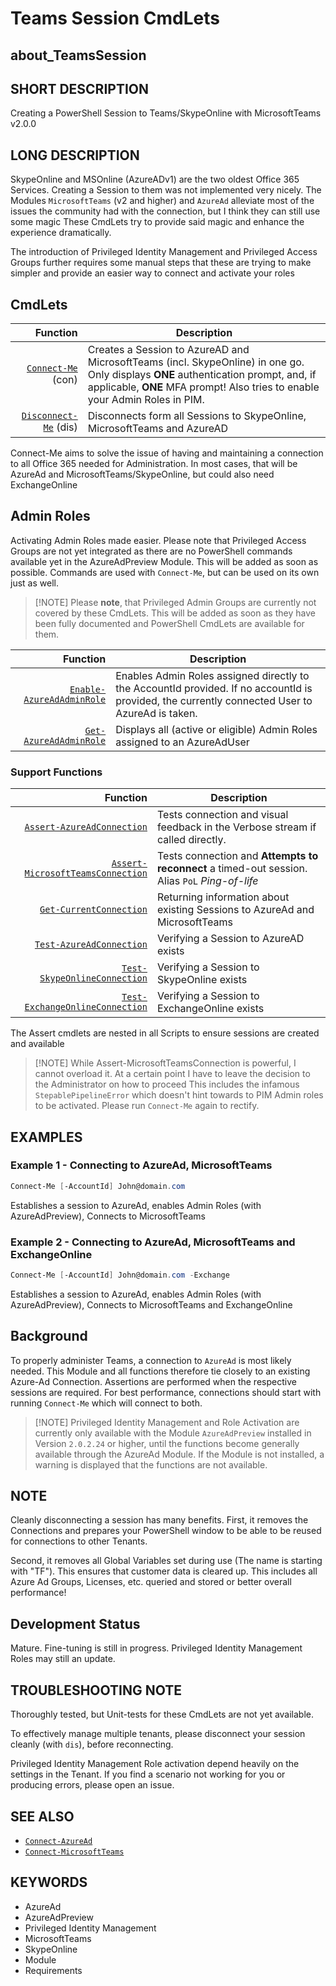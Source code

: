 ﻿# Teams Session CmdLets

## about_TeamsSession

## SHORT DESCRIPTION

Creating a PowerShell Session to Teams/SkypeOnline  with MicrosoftTeams v2.0.0

## LONG DESCRIPTION

SkypeOnline and MSOnline (AzureADv1) are the two oldest Office 365 Services. Creating a Session to them was not implemented very nicely.
The Modules `MicrosoftTeams` (v2 and higher) and `AzureAd` alleviate most of the issues the community had with the connection, but I think they can still use some magic
These CmdLets try to provide said magic and enhance the experience dramatically.

The introduction of Privileged Identity Management and Privileged Access Groups further requires some manual steps that these are trying to make simpler and provide an easier way to connect and activate your roles

## CmdLets

| Function                                                    | Description                                                                                                                                  |
| -----------------------------------------------------------: | -------------------------------------------------------------------------------------------------------------------------------------------- |
| [`Connect-Me`](Connect-Me.md) (con)                   | Creates a Session to AzureAD and MicrosoftTeams (incl. SkypeOnline) in one go. Only displays **ONE** authentication prompt, and, if applicable, **ONE** MFA prompt! Also tries to enable your Admin Roles in PIM. |
| [`Disconnect-Me`](Disconnect-Me.md) (dis)             | Disconnects form all Sessions to SkypeOnline, MicrosoftTeams and AzureAD                                                                     |

Connect-Me aims to solve the issue of having and maintaining a connection to all Office 365 needed for Administration. In most cases, that will be AzureAd and MicrosoftTeams/SkypeOnline, but could also need ExchangeOnline

## Admin Roles

Activating Admin Roles made easier. Please note that Privileged Access Groups are not yet integrated as there are no PowerShell commands available yet in the AzureAdPreview Module. This will be added as soon as possible. Commands are used with `Connect-Me`, but can be used on its own just as well.

> [!NOTE] Please **note**, that Privileged Admin Groups are currently not covered by these CmdLets. This will be added as soon as they have been fully documented and PowerShell CmdLets are available for them.

| Function                                                      | Description                                                                                                                                     |
| -------------------------------------------------------------: | ----------------------------------------------------------------------------------------------------------------------------------------------- |
| [`Enable-AzureAdAdminRole`](Enable-AzureAdAdminRole.md) | Enables Admin Roles assigned directly to the AccountId provided. If no accountId is provided, the currently connected User to AzureAd is taken. |
| [`Get-AzureAdAdminRole`](Get-AzureAdAdminRole.md)       | Displays all (active or eligible) Admin Roles assigned to an AzureAdUser                                                                        |

### Support Functions

| Function                                                                      | Description                                                                                   |
| -----------------------------------------------------------------------------: | --------------------------------------------------------------------------------------------- |
| [`Assert-AzureAdConnection`](Assert-AzureAdConnection.md)               | Tests connection and visual feedback in the Verbose stream if called directly.                |
| [`Assert-MicrosoftTeamsConnection`](Assert-MicrosoftTeamsConnection.md) | Tests connection and **Attempts to reconnect** a timed-out session. Alias `PoL` *Ping-of-life*                |
| [`Get-CurrentConnection`](Get-CurrentConnection.md)                   | Returning information about existing Sessions to AzureAd and MicrosoftTeams                     |
| [`Test-AzureAdConnection`](Test-AzureAdConnection.md)                   | Verifying a Session to AzureAD exists                                                         |
| [`Test-SkypeOnlineConnection`](Test-SkypeOnlineConnection.md)           | Verifying a Session to SkypeOnline exists                                                     |
| [`Test-ExchangeOnlineConnection`](Test-ExchangeOnlineConnection.md)     | Verifying a Session to ExchangeOnline exists                                                  |

The Assert cmdlets are nested in all Scripts to ensure sessions are created and available

> [!NOTE] While Assert-MicrosoftTeamsConnection is powerful, I cannot overload it. At a certain point I have to leave the decision to the Administrator on how to proceed
> This includes the infamous `StepablePipelineError` which doesn't hint towards to PIM Admin roles to be activated. Please run `Connect-Me` again to rectify.

## EXAMPLES

### Example 1 - Connecting to AzureAd, MicrosoftTeams

````powershell
Connect-Me [-AccountId] John@domain.com
````

Establishes a session to AzureAd, enables Admin Roles (with AzureAdPreview), Connects to MicrosoftTeams

### Example 2 - Connecting to AzureAd, MicrosoftTeams and ExchangeOnline

````powershell
Connect-Me [-AccountId] John@domain.com -Exchange
````

Establishes a session to AzureAd, enables Admin Roles (with AzureAdPreview), Connects to MicrosoftTeams and ExchangeOnline

## Background

To properly administer Teams, a connection to `AzureAd` is most likely needed. This Module and all functions therefore tie closely to an existing Azure-Ad Connection. Assertions are performed when the respective sessions are required.
For best performance, connections should start with running `Connect-Me` which will connect to both.

> [!NOTE] Privileged Identity Management and Role Activation are currently only available with the Module `AzureAdPreview` installed in Version `2.0.2.24` or higher, until the functions become generally available through the AzureAd Module.
> If the Module is not installed, a warning is displayed that the functions are not available.

## NOTE

Cleanly disconnecting a session has many benefits. First, it removes the Connections and prepares your PowerShell window to be able to be reused for connections to other Tenants.

Second, it removes all Global Variables set during use (The name is starting with "TF"). This ensures that customer data is cleared up. This includes all Azure Ad Groups, Licenses, etc. queried and stored or better overall performance!

## Development Status

Mature. Fine-tuning is still in progress.
Privileged Identity Management Roles may still an update.

## TROUBLESHOOTING NOTE

Thoroughly tested, but Unit-tests for these CmdLets are not yet available.

To effectively manage multiple tenants, please disconnect your session cleanly (with `dis`), before reconnecting.

Privileged Identity Management Role activation depend heavily on the settings in the Tenant.
If you find a scenario not working for you or producing errors, please open an issue.

## SEE ALSO

- [`Connect-AzureAd`](https://docs.microsoft.com/en-us/powershell/module/azureAd/connect-azuread)
- [`Connect-MicrosoftTeams`](https://docs.microsoft.com/en-us/powershell/module/teams/connect-microsoftteams?view=teams-ps)

## KEYWORDS

- AzureAd
- AzureAdPreview
- Privileged Identity Management
- MicrosoftTeams
- SkypeOnline
- Module
- Requirements
